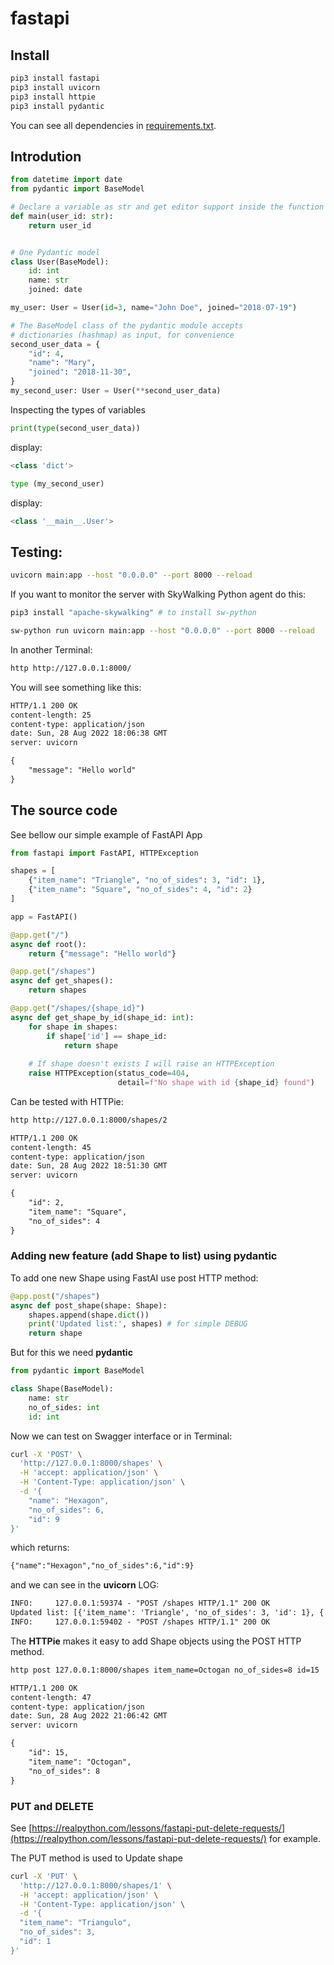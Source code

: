 # fastapi

## Install

```bash
pip3 install fastapi
pip3 install uvicorn
pip3 install httpie
pip3 install pydantic
```

You can see all dependencies in [requirements.txt](requirements.txt).

## Introdution


```python
from datetime import date
from pydantic import BaseModel

# Declare a variable as str and get editor support inside the function
def main(user_id: str):
    return user_id


# One Pydantic model
class User(BaseModel):
    id: int
    name: str
    joined: date

my_user: User = User(id=3, name="John Doe", joined="2018-07-19")

# The BaseModel class of the pydantic module accepts
# dictionaries (hashmap) as input, for convenience
second_user_data = {
    "id": 4,
    "name": "Mary",
    "joined": "2018-11-30",
}
my_second_user: User = User(**second_user_data)
```

Inspecting the types of variables

```python
print(type(second_user_data))
```

display:

```python
<class 'dict'>
```

```python
type (my_second_user)
```

display:

```python
<class '__main__.User'>
```

## Testing:

```bash
uvicorn main:app --host "0.0.0.0" --port 8000 --reload
```

If you want to monitor the server with SkyWalking Python agent do this:

```bash
pip3 install "apache-skywalking" # to install sw-python
```

```bash
sw-python run uvicorn main:app --host "0.0.0.0" --port 8000 --reload
```

In another Terminal:

```bash
http http://127.0.0.1:8000/
```

You will see something like this:

```txt
HTTP/1.1 200 OK
content-length: 25
content-type: application/json
date: Sun, 28 Aug 2022 18:06:38 GMT
server: uvicorn

{
    "message": "Hello world"
}
```

## The source code

See bellow our simple example of FastAPI App

```python
from fastapi import FastAPI, HTTPException

shapes = [
    {"item_name": "Triangle", "no_of_sides": 3, "id": 1},
    {"item_name": "Square", "no_of_sides": 4, "id": 2}
]

app = FastAPI()

@app.get("/")
async def root():
    return {"message": "Hello world"}

@app.get("/shapes")
async def get_shapes():
    return shapes

@app.get("/shapes/{shape_id}")
async def get_shape_by_id(shape_id: int):
    for shape in shapes:
        if shape['id'] == shape_id:
            return shape
    
    # If shape doesn't exists I will raise an HTTPException
    raise HTTPException(status_code=404, 
                        detail=f"No shape with id {shape_id} found")
```

Can be tested with HTTPie:

```bash
http http://127.0.0.1:8000/shapes/2
```

```txt
HTTP/1.1 200 OK
content-length: 45
content-type: application/json
date: Sun, 28 Aug 2022 18:51:30 GMT
server: uvicorn

{
    "id": 2,
    "item_name": "Square",
    "no_of_sides": 4
}
```

### Adding new feature (add Shape to list) using pydantic

To add one new Shape using FastAI use post HTTP method:

```python
@app.post("/shapes")
async def post_shape(shape: Shape):
    shapes.append(shape.dict())
    print('Updated list:', shapes) # for simple DEBUG
    return shape
```

But for this we need **pydantic**

```python
from pydantic import BaseModel

class Shape(BaseModel):
    name: str
    no_of_sides: int
    id: int
```

Now we can test on Swagger interface or in Terminal:

```bash
curl -X 'POST' \
  'http://127.0.0.1:8000/shapes' \
  -H 'accept: application/json' \
  -H 'Content-Type: application/json' \
  -d '{
    "name": "Hexagon",
    "no_of_sides": 6,
    "id": 9
}'
```

which returns:

```txt
{"name":"Hexagon","no_of_sides":6,"id":9}
```

and we can see in the **uvicorn** LOG:

```txt
INFO:     127.0.0.1:59374 - "POST /shapes HTTP/1.1" 200 OK
Updated list: [{'item_name': 'Triangle', 'no_of_sides': 3, 'id': 1}, {'item_name': 'Square', 'no_of_sides': 4, 'id': 2}, {'name': 'Hexagon', 'no_of_sides': 6, 'id': 9}]
INFO:     127.0.0.1:59402 - "POST /shapes HTTP/1.1" 200 OK
```

The **HTTPie** makes it easy to add Shape objects using the POST HTTP method.

```bash
http post 127.0.0.1:8000/shapes item_name=Octogan no_of_sides=8 id=15
```

```txt
HTTP/1.1 200 OK
content-length: 47
content-type: application/json
date: Sun, 28 Aug 2022 21:06:42 GMT
server: uvicorn

{
    "id": 15,
    "item_name": "Octogan",
    "no_of_sides": 8
}
```

### PUT and DELETE

See [https://realpython.com/lessons/fastapi-put-delete-requests/](https://realpython.com/lessons/fastapi-put-delete-requests/) for example.

The PUT method is used to Update shape

```bash
curl -X 'PUT' \
  'http://127.0.0.1:8000/shapes/1' \
  -H 'accept: application/json' \
  -H 'Content-Type: application/json' \
  -d '{
  "item_name": "Triangulo",
  "no_of_sides": 3,
  "id": 1
}'
```
